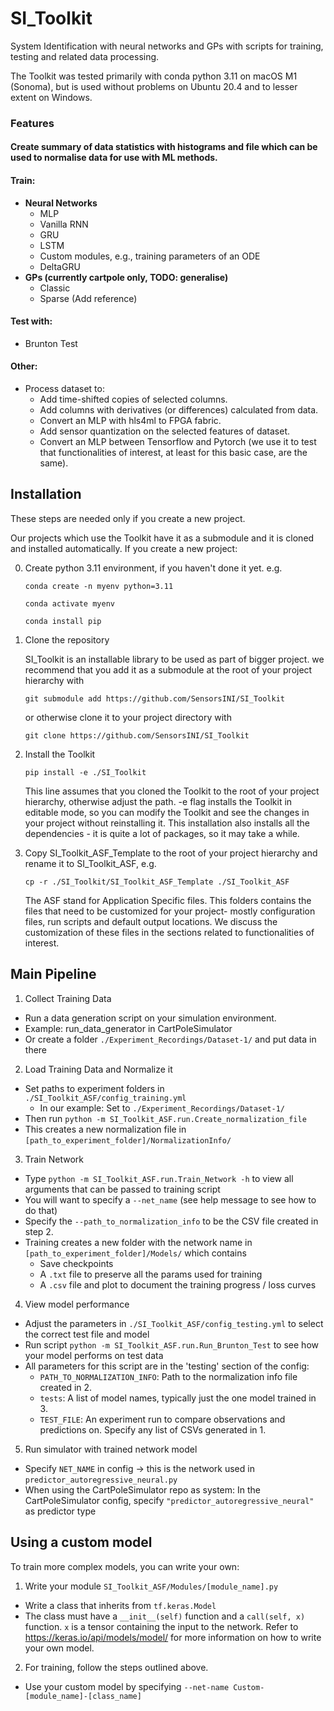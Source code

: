 # SI_Toolkit
System Identification with neural networks and GPs with scripts for training, testing and related data processing.

The Toolkit was tested primarily with conda python 3.11 on macOS M1 (Sonoma),
but is used without problems on Ubuntu 20.4 and to lesser extent on Windows.

### Features

#### Create summary of data statistics with histograms and file which can be used to normalise data for use with ML methods.

#### Train:
- **Neural Networks**
  - MLP
  - Vanilla RNN
  - GRU
  - LSTM
  - Custom modules, e.g., training parameters of an ODE
  - DeltaGRU
- **GPs (currently cartpole only, TODO: generalise)**
  - Classic
  - Sparse (Add reference)

#### Test with:
- Brunton Test

#### Other:
- Process dataset to:
  - Add time-shifted copies of selected columns.
  - Add columns with derivatives (or differences) calculated from data.
  - Convert an MLP with hls4ml to FPGA fabric.
  - Add sensor quantization on the selected features of dataset.
  - Convert an MLP between Tensorflow and Pytorch (we use it to test that functionalities of interest, at least for this basic case, are the same).


## Installation
These steps are needed only if you create a new project.

Our projects which use the Toolkit have it as a submodule and it is cloned and  installed automatically.
If you create a new project:

0. Create python 3.11 environment, if you haven't done it yet. e.g.

    `conda create -n myenv python=3.11`

    `conda activate myenv`

    `conda install pip`

1. Clone the repository

    SI_Toolkit is an installable library to be used as part of bigger project.
    we recommend that you add it as a submodule at the root of your project hierarchy with

    `git submodule add https://github.com/SensorsINI/SI_Toolkit`

    or otherwise clone it to your project directory with

    `git clone https://github.com/SensorsINI/SI_Toolkit`

2. Install the Toolkit

    `pip install -e ./SI_Toolkit`

    This line assumes that you cloned the Toolkit to the root of your project hierarchy, otherwise adjust the path.
    -e flag installs the Toolkit in editable mode, so you can modify the Toolkit and see the changes in your project without reinstalling it.
    This installation also installs all the dependencies - it is quite a lot of packages, so it may take a while.
3. Copy SI_Toolkit_ASF_Template to the root of your project hierarchy and rename it to SI_Toolkit_ASF, e.g.

    `cp -r ./SI_Toolkit/SI_Toolkit_ASF_Template ./SI_Toolkit_ASF`

   The ASF stand for Application Specific files.
   This folders contains the files that need to be customized for your project- mostly configuration files, run scripts and default output locations.
   We discuss the customization of these files in the sections related to functionalities of interest.

## Main Pipeline
1. Collect Training Data
  - Run a data generation script on your simulation environment.
  - Example: run_data_generator in CartPoleSimulator
  - Or create a folder `./Experiment_Recordings/Dataset-1/` and put data in there
2. Load Training Data and Normalize it
  - Set paths to experiment folders in `./SI_Toolkit_ASF/config_training.yml`
    - In our example: Set to `./Experiment_Recordings/Dataset-1/`
  - Then run `python -m SI_Toolkit_ASF.run.Create_normalization_file`
  - This creates a new normalization file in `[path_to_experiment_folder]/NormalizationInfo/`
3. Train Network
  - Type `python -m SI_Toolkit_ASF.run.Train_Network -h` to view all arguments that can be passed to training script
  - You will want to specify a `--net_name` (see help message to see how to do that)
  - Specify the `--path_to_normalization_info` to be the CSV file created in step 2.
  - Training creates a new folder with the network name in `[path_to_experiment_folder]/Models/` which contains
    - Save checkpoints
    - A `.txt` file to preserve all the params used for training
    - A `.csv` file and plot to document the training progress / loss curves
4. View model performance
  - Adjust the parameters in `./SI_Toolkit_ASF/config_testing.yml` to select the correct test file and model
  - Run script `python -m SI_Toolkit_ASF.run.Run_Brunton_Test` to see how your model performs on test data
  - All parameters for this script are in the 'testing' section of the config:
    - `PATH_TO_NORMALIZATION_INFO`: Path to the normalization info file created in 2.
    - `tests`: A list of model names, typically just the one model trained in 3.
    - `TEST_FILE`: An experiment run to compare observations and predictions on. Specify any list of CSVs generated in 1.
5. Run simulator with trained network model
  - Specify `NET_NAME` in config -> this is the network used in `predictor_autoregressive_neural.py`
  - When using the CartPoleSimulator repo as system: In the CartPoleSimulator config, specify `"predictor_autoregressive_neural"` as predictor type

## Using a custom model
To train more complex models, you can write your own:
1. Write your module `SI_Toolkit_ASF/Modules/[module_name].py`
  - Write a class that inherits from `tf.keras.Model`
  - The class must have a `__init__(self)` function and a `call(self, x)` function. `x` is a tensor containing the input to the network. Refer to https://keras.io/api/models/model/ for more information on how to write your own model.
2. For training, follow the steps outlined above. 
  - Use your custom model by specifying `--net-name Custom-[module_name]-[class_name]`